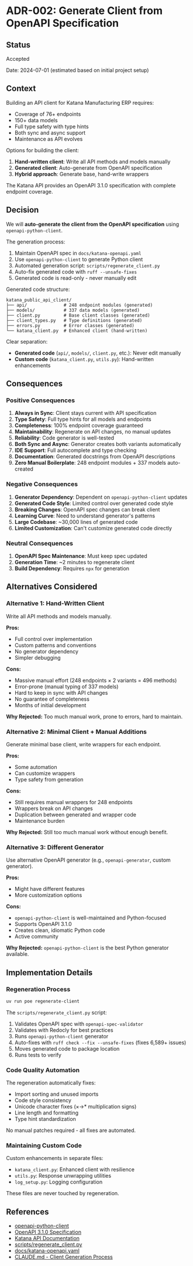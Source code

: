 # ADR-002: Generate Client from OpenAPI Specification

## Status

Accepted

Date: 2024-07-01 (estimated based on initial project setup)

## Context

Building an API client for Katana Manufacturing ERP requires:

- Coverage of 76+ endpoints
- 150+ data models
- Full type safety with type hints
- Both sync and async support
- Maintenance as API evolves

Options for building the client:

1. **Hand-written client**: Write all API methods and models manually
1. **Generated client**: Auto-generate from OpenAPI specification
1. **Hybrid approach**: Generate base, hand-write wrappers

The Katana API provides an OpenAPI 3.1.0 specification with complete endpoint coverage.

## Decision

We will **auto-generate the client from the OpenAPI specification** using
`openapi-python-client`.

The generation process:

1. Maintain OpenAPI spec in `docs/katana-openapi.yaml`
1. Use `openapi-python-client` to generate Python client
1. Automated generation script: `scripts/regenerate_client.py`
1. Auto-fix generated code with `ruff --unsafe-fixes`
1. Generated code is read-only - never manually edit

Generated code structure:

```
katana_public_api_client/
├── api/              # 248 endpoint modules (generated)
├── models/           # 337 data models (generated)
├── client.py         # Base client classes (generated)
├── client_types.py   # Type definitions (generated)
├── errors.py         # Error classes (generated)
└── katana_client.py  # Enhanced client (hand-written)
```

Clear separation:

- **Generated code** (`api/`, `models/`, `client.py`, etc.): Never edit manually
- **Custom code** (`katana_client.py`, `utils.py`): Hand-written enhancements

## Consequences

### Positive Consequences

1. **Always in Sync**: Client stays current with API specification
1. **Type Safety**: Full type hints for all models and endpoints
1. **Completeness**: 100% endpoint coverage guaranteed
1. **Maintainability**: Regenerate on API changes, no manual updates
1. **Reliability**: Code generator is well-tested
1. **Both Sync and Async**: Generator creates both variants automatically
1. **IDE Support**: Full autocomplete and type checking
1. **Documentation**: Generated docstrings from OpenAPI descriptions
1. **Zero Manual Boilerplate**: 248 endpoint modules + 337 models auto-created

### Negative Consequences

1. **Generator Dependency**: Dependent on `openapi-python-client` updates
1. **Generated Code Style**: Limited control over generated code style
1. **Breaking Changes**: OpenAPI spec changes can break client
1. **Learning Curve**: Need to understand generator's patterns
1. **Large Codebase**: ~30,000 lines of generated code
1. **Limited Customization**: Can't customize generated code directly

### Neutral Consequences

1. **OpenAPI Spec Maintenance**: Must keep spec updated
1. **Generation Time**: ~2 minutes to regenerate client
1. **Build Dependency**: Requires `npx` for generation

## Alternatives Considered

### Alternative 1: Hand-Written Client

Write all API methods and models manually.

**Pros:**

- Full control over implementation
- Custom patterns and conventions
- No generator dependency
- Simpler debugging

**Cons:**

- Massive manual effort (248 endpoints × 2 variants = 496 methods)
- Error-prone (manual typing of 337 models)
- Hard to keep in sync with API changes
- No guarantee of completeness
- Months of initial development

**Why Rejected:** Too much manual work, prone to errors, hard to maintain.

### Alternative 2: Minimal Client + Manual Additions

Generate minimal base client, write wrappers for each endpoint.

**Pros:**

- Some automation
- Can customize wrappers
- Type safety from generation

**Cons:**

- Still requires manual wrappers for 248 endpoints
- Wrappers break on API changes
- Duplication between generated and wrapper code
- Maintenance burden

**Why Rejected:** Still too much manual work without enough benefit.

### Alternative 3: Different Generator

Use alternative OpenAPI generator (e.g., `openapi-generator`, custom generator).

**Pros:**

- Might have different features
- More customization options

**Cons:**

- `openapi-python-client` is well-maintained and Python-focused
- Supports OpenAPI 3.1.0
- Creates clean, idiomatic Python code
- Active community

**Why Rejected:** `openapi-python-client` is the best Python generator available.

## Implementation Details

### Regeneration Process

```bash
uv run poe regenerate-client
```

The `scripts/regenerate_client.py` script:

1. Validates OpenAPI spec with `openapi-spec-validator`
1. Validates with Redocly for best practices
1. Runs `openapi-python-client` generator
1. Auto-fixes with `ruff check --fix --unsafe-fixes` (fixes 6,589+ issues)
1. Moves generated code to package location
1. Runs tests to verify

### Code Quality Automation

The regeneration automatically fixes:

- Import sorting and unused imports
- Code style consistency
- Unicode character fixes (×→\* multiplication signs)
- Line length and formatting
- Type hint standardization

No manual patches required - all fixes are automated.

### Maintaining Custom Code

Custom enhancements in separate files:

- `katana_client.py`: Enhanced client with resilience
- `utils.py`: Response unwrapping utilities
- `log_setup.py`: Logging configuration

These files are never touched by regeneration.

## References

- [openapi-python-client](https://github.com/openapi-generators/openapi-python-client)
- [OpenAPI 3.1.0 Specification](https://spec.openapis.org/oas/v3.1.0)
- [Katana API Documentation](https://help.katanamrp.com/api)
- [scripts/regenerate_client.py](../../scripts/regenerate_client.py)
- [docs/katana-openapi.yaml](../katana-openapi.yaml)
- [CLAUDE.md - Client Generation Process](../../CLAUDE.md#client-generation-process)
